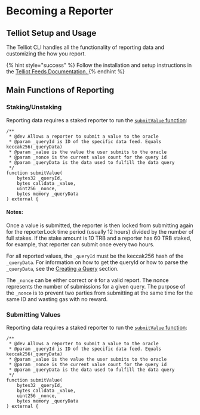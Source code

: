 # Becoming a Reporter

## Telliot Setup and Usage

The Telliot CLI handles all the functionality of reporting data and customizing the how you report.

{% hint style="success" %}
Follow the installation and setup instructions in the [Telliot Feeds Documentation. ](https://tellor-io.github.io/telliot-feeds/)
{% endhint %}

## Main Functions of Reporting

### Staking/Unstaking

Reporting data requires a staked reporter to run the [`submitValue` function](../getting-data/tellor-functions.md):

```solidity
/**
 * @dev Allows a reporter to submit a value to the oracle
 * @param _queryId is ID of the specific data feed. Equals keccak256(_queryData)
 * @param _value is the value the user submits to the oracle
 * @param _nonce is the current value count for the query id
 * @param _queryData is the data used to fulfill the data query
 */
function submitValue(
    bytes32 _queryId,
    bytes calldata _value,
    uint256 _nonce,
    bytes memory _queryData
) external {
```

#### Notes:

Once a value is submitted, the reporter is then locked from submitting again for the reporterLock time period (usually 12 hours) divided by the number of full stakes. If the stake amount is 10 TRB and a reporter has 60 TRB staked, for example, that reporter can submit once every two hours.

For all reported values, the `_queryId` must be the keccak256 hash of the `_queryData`. For information on how to get the queryId or how to parse the `_queryData`, see the [Creating a Query](https://app.gitbook.com/s/tcQlo49FAqTaOimNOz0X/getting-data/creating-a-query) section.

The `_nonce` can be either correct or `0` for a valid report. The nonce represents the number of submissions for a given query. The purpose of the `_nonce` is to prevent two parties from submitting at the same time for the same ID and wasting gas with no reward.

### Submitting Values

Reporting data requires a staked reporter to run the [`submitValue` function](../getting-data/tellor-functions.md):

```solidity
/**
 * @dev Allows a reporter to submit a value to the oracle
 * @param _queryId is ID of the specific data feed. Equals keccak256(_queryData)
 * @param _value is the value the user submits to the oracle
 * @param _nonce is the current value count for the query id
 * @param _queryData is the data used to fulfill the data query
 */
function submitValue(
    bytes32 _queryId,
    bytes calldata _value,
    uint256 _nonce,
    bytes memory _queryData
) external {
```
